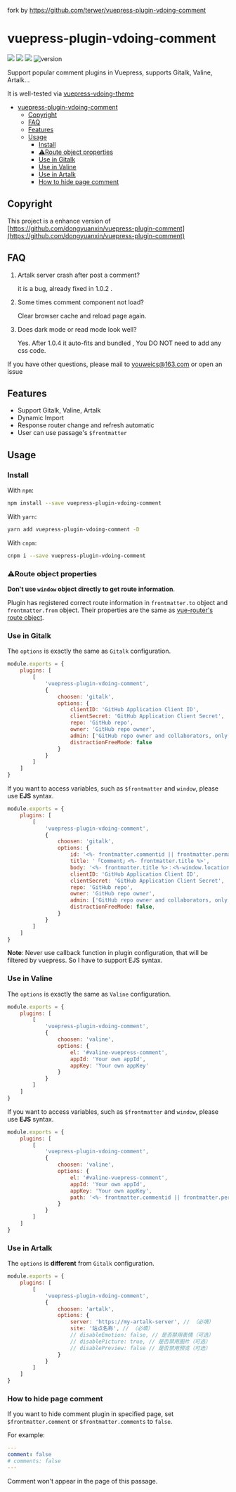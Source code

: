 fork by https://github.com/terwer/vuepress-plugin-vdoing-comment

# vuepress-plugin-vdoing-comment

[![](https://img.shields.io/badge/online-preview-faad14.svg?style=popout-square)](https://terwer.space/post/hello-world.html)
[![](https://img.shields.io/badge/vuepress-v1.x-3eaf7c.svg?style=popout-square)](https://vuepress.vuejs.org/)
![](https://img.shields.io/badge/license-MIT-blue.svg?style=popout-square)
![version](https://img.shields.io/github/release/terwer/vuepress-plugin-vdoing-comment.svg?style=flat-square)

Support popular comment plugins in Vuepress, supports Gitalk, Valine, Artalk...

It is well-tested via [vuepress-vdoing-theme](https://github.com/xugaoyi/vuepress-theme-vdoing)

- [vuepress-plugin-vdoing-comment](#vuepress-plugin-vdoing-comment)
    - [Copyright](#copyright)
    - [FAQ](#faq)
    - [Features](#features)
    - [Usage](#usage)
        - [Install](#install)
        - [⚠️Route object properties](#️route-object-properties)
        - [Use in Gitalk](#use-in-gitalk)
        - [Use in Valine](#use-in-valine)
        - [Use in Artalk](#use-in-artalk)
        - [How to hide page comment](#how-to-hide-page-comment)

## Copyright

This project is a enhance version
of [https://github.com/dongyuanxin/vuepress-plugin-comment](https://github.com/dongyuanxin/vuepress-plugin-comment)

## FAQ

1. Artalk server crash after post a comment?

   it is a bug, already fixed in 1.0.2 .

2. Some times comment component not load?

   Clear browser cache and reload page again.

3. Does dark mode or read mode look well?

   Yes. After 1.0.4 it auto-fits and bundled , You DO NOT need to add any css code.

If you have other questions, please mail to youweics@163.com or open an issue

## Features

- Support Gitalk, Valine, Artalk
- Dynamic Import
- Response router change and refresh automatic
- User can use passage's `$frontmatter`

## Usage

### Install

With `npm`:

```bash
npm install --save vuepress-plugin-vdoing-comment
```

With `yarn`:

```bash
yarn add vuepress-plugin-vdoing-comment -D
```

With `cnpm`:

```bash
cnpm i --save vuepress-plugin-vdoing-comment
```

### ⚠️Route object properties

**Don't use `window` object directly to get route information**.

Plugin has registered correct route information in `frontmatter.to` object and `frontmatter.from` object. Their
properties are the same as [vue-router's route object](https://router.vuejs.org/api/#route-object-properties).

### Use in Gitalk

The `options` is exactly the same as `Gitalk` configuration.

```javascript
module.exports = {
    plugins: [
        [
            'vuepress-plugin-vdoing-comment',
            {
                choosen: 'gitalk',
                options: {
                    clientID: 'GitHub Application Client ID',
                    clientSecret: 'GitHub Application Client Secret',
                    repo: 'GitHub repo',
                    owner: 'GitHub repo owner',
                    admin: ['GitHub repo owner and collaborators, only these guys can initialize github issues'],
                    distractionFreeMode: false
                }
            }
        ]
    ]
}
```

If you want to access variables, such as `$frontmatter` and `window`, please use **EJS** syntax.

```javascript
module.exports = {
    plugins: [
        [
            'vuepress-plugin-vdoing-comment',
            {
                choosen: 'gitalk',
                options: {
                    id: '<%- frontmatter.commentid || frontmatter.permalink %>',
                    title: '「Comment」<%- frontmatter.title %>',
                    body: '<%- frontmatter.title %>：<%-window.location.origin %><%- frontmatter.to.path || window.location.pathname %>',
                    clientID: 'GitHub Application Client ID',
                    clientSecret: 'GitHub Application Client Secret',
                    repo: 'GitHub repo',
                    owner: 'GitHub repo owner',
                    admin: ['GitHub repo owner and collaborators, only these guys can initialize github issues'],
                    distractionFreeMode: false,
                }
            }
        ]
    ]
}
```

**Note**: Never use callback function in plugin configuration, that will be filtered by vuepress. So I have to support
EJS syntax.

### Use in Valine

The `options` is exactly the same as `Valine` configuration.

```javascript
module.exports = {
    plugins: [
        [
            'vuepress-plugin-vdoing-comment',
            {
                choosen: 'valine',
                options: {
                    el: '#valine-vuepress-comment',
                    appId: 'Your own appId',
                    appKey: 'Your own appKey'
                }
            }
        ]
    ]
}
```

If you want to access variables, such as `$frontmatter` and `window`, please use **EJS** syntax.

```javascript
module.exports = {
    plugins: [
        [
            'vuepress-plugin-vdoing-comment',
            {
                choosen: 'valine',
                options: {
                    el: '#valine-vuepress-comment',
                    appId: 'Your own appId',
                    appKey: 'Your own appKey',
                    path: '<%- frontmatter.commentid || frontmatter.permalink %>'
                }
            }
        ]
    ]
}
```

### Use in Artalk

The `options` is **different** from `Gitalk` configuration.

```javascript
module.exports = {
    plugins: [
        [
            'vuepress-plugin-vdoing-comment',
            {
                choosen: 'artalk',
                options: {
                    server: 'https://my-artalk-server', // （必填）
                    site: '站点名称', // （必填）
                    // disableEmotion: false, // 是否禁用表情（可选）
                    // disablePicture: true, // 是否禁用图片（可选）
                    // disablePreview: false // 是否禁用预览（可选）
                }
            }
        ]
    ]
}
```

### How to hide page comment

If you want to hide comment plugin in specified page, set `$frontmatter.comment` or `$frontmatter.comments` to `false`.

For example:

```yml
---
comment: false
# comments: false
---
```

Comment won't appear in the page of this passage.